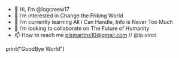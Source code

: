 - 👋 Hi, I’m @logcreew17
- 👀 I’m interested in Change the Friking World
- 🌱 I’m currently learning All i Can Handle, Info is Never Too Much
- 💞️ I’m looking to collaborate on The Future of Humanity
- 📫 How to reach me plsmartins10@gmail.com // @lp.vinci

print("GoodBye World")
